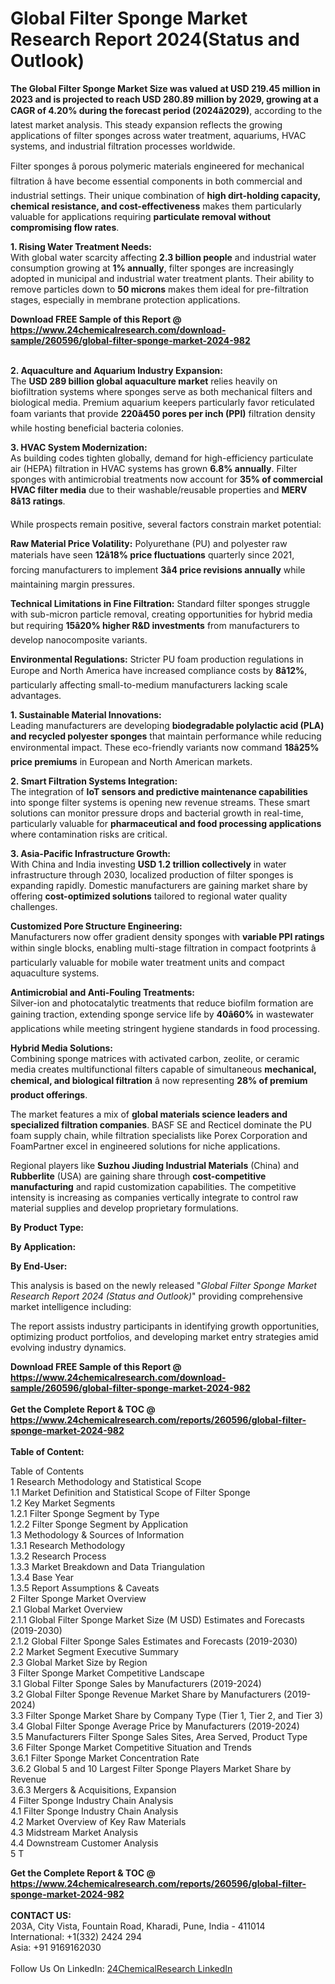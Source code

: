 <h1>Global Filter Sponge Market Research Report 2024(Status and Outlook)</h1><p><strong>The Global Filter Sponge Market Size was valued at USD 219.45 million in 2023 and is projected to reach USD 280.89 million by 2029, growing at a CAGR of 4.20% during the forecast period (2024â2029)</strong>, according to the latest market analysis. This steady expansion reflects the growing applications of filter sponges across water treatment, aquariums, HVAC systems, and industrial filtration processes worldwide.</p><p>Filter sponges â porous polymeric materials engineered for mechanical filtration â have become essential components in both commercial and industrial settings. Their unique combination of <strong>high dirt-holding capacity, chemical resistance, and cost-effectiveness</strong> makes them particularly valuable for applications requiring <strong>particulate removal without compromising flow rates</strong>.</p><p><strong>1. Rising Water Treatment Needs:</strong><br>
With global water scarcity affecting <strong>2.3 billion people</strong> and industrial water consumption growing at <strong>1% annually</strong>, filter sponges are increasingly adopted in municipal and industrial water treatment plants. Their ability to remove particles down to <strong>50 microns</strong> makes them ideal for pre-filtration stages, especially in membrane protection applications.</p><div><b>Download FREE Sample of this Report @ 
            <a href="https://www.24chemicalresearch.com/download-sample/260596/global-filter-sponge-market-2024-982">
            https://www.24chemicalresearch.com/download-sample/260596/global-filter-sponge-market-2024-982</a></b></div><br><p><strong>2. Aquaculture and Aquarium Industry Expansion:</strong><br>
The <strong>USD 289 billion global aquaculture market</strong> relies heavily on biofiltration systems where sponges serve as both mechanical filters and biological media. Premium aquarium keepers particularly favor reticulated foam variants that provide <strong>220â450 pores per inch (PPI)</strong> filtration density while hosting beneficial bacteria colonies.</p><p><strong>3. HVAC System Modernization:</strong><br>
As building codes tighten globally, demand for high-efficiency particulate air (HEPA) filtration in HVAC systems has grown <strong>6.8% annually</strong>. Filter sponges with antimicrobial treatments now account for <strong>35% of commercial HVAC filter media</strong> due to their washable/reusable properties and <strong>MERV 8â13 ratings</strong>.</p><p>While prospects remain positive, several factors constrain market potential:</p><p><strong>Raw Material Price Volatility:</strong> Polyurethane (PU) and polyester raw materials have seen <strong>12â18% price fluctuations</strong> quarterly since 2021, forcing manufacturers to implement <strong>3â4 price revisions annually</strong> while maintaining margin pressures.</p><p><strong>Technical Limitations in Fine Filtration:</strong> Standard filter sponges struggle with sub-micron particle removal, creating opportunities for hybrid media but requiring <strong>15â20% higher R&amp;D investments</strong> from manufacturers to develop nanocomposite variants.</p><p><strong>Environmental Regulations:</strong> Stricter PU foam production regulations in Europe and North America have increased compliance costs by <strong>8â12%</strong>, particularly affecting small-to-medium manufacturers lacking scale advantages.</p><p><strong>1. Sustainable Material Innovations:</strong><br>
Leading manufacturers are developing <strong>biodegradable polylactic acid (PLA) and recycled polyester sponges</strong> that maintain performance while reducing environmental impact. These eco-friendly variants now command <strong>18â25% price premiums</strong> in European and North American markets.</p><p><strong>2. Smart Filtration Systems Integration:</strong><br>
The integration of <strong>IoT sensors and predictive maintenance capabilities</strong> into sponge filter systems is opening new revenue streams. These smart solutions can monitor pressure drops and bacterial growth in real-time, particularly valuable for <strong>pharmaceutical and food processing applications</strong> where contamination risks are critical.</p><p><strong>3. Asia-Pacific Infrastructure Growth:</strong><br>
With China and India investing <strong>USD 1.2 trillion collectively</strong> in water infrastructure through 2030, localized production of filter sponges is expanding rapidly. Domestic manufacturers are gaining market share by offering <strong>cost-optimized solutions</strong> tailored to regional water quality challenges.</p><p><strong>Customized Pore Structure Engineering:</strong><br>
	Manufacturers now offer gradient density sponges with <strong>variable PPI ratings</strong> within single blocks, enabling multi-stage filtration in compact footprints â particularly valuable for mobile water treatment units and compact aquaculture systems.</p><p><strong>Antimicrobial and Anti-Fouling Treatments:</strong><br>
	Silver-ion and photocatalytic treatments that reduce biofilm formation are gaining traction, extending sponge service life by <strong>40â60%</strong> in wastewater applications while meeting stringent hygiene standards in food processing.</p><p><strong>Hybrid Media Solutions:</strong><br>
	Combining sponge matrices with activated carbon, zeolite, or ceramic media creates multifunctional filters capable of simultaneous <strong>mechanical, chemical, and biological filtration</strong> â now representing <strong>28% of premium product offerings</strong>.</p><p>The market features a mix of <strong>global materials science leaders and specialized filtration companies</strong>. BASF SE and Recticel dominate the PU foam supply chain, while filtration specialists like Porex Corporation and FoamPartner excel in engineered solutions for niche applications.</p><p>Regional players like <strong>Suzhou Jiuding Industrial Materials</strong> (China) and <strong>Rubberlite</strong> (USA) are gaining share through <strong>cost-competitive manufacturing</strong> and rapid customization capabilities. The competitive intensity is increasing as companies vertically integrate to control raw material supplies and develop proprietary formulations.</p><p><strong>By Product Type:</strong></p><p><strong>By Application:</strong></p><p><strong>By End-User:</strong></p><p>This analysis is based on the newly released "<em>Global Filter Sponge Market Research Report 2024 (Status and Outlook)</em>" providing comprehensive market intelligence including:</p><p>The report assists industry participants in identifying growth opportunities, optimizing product portfolios, and developing market entry strategies amid evolving industry dynamics.</p><div><b>Download FREE Sample of this Report @ 
            <a href="https://www.24chemicalresearch.com/download-sample/260596/global-filter-sponge-market-2024-982">
            https://www.24chemicalresearch.com/download-sample/260596/global-filter-sponge-market-2024-982</a></b></div><br><div><b>Get the Complete Report & TOC @ 
            <a href="https://www.24chemicalresearch.com/reports/260596/global-filter-sponge-market-2024-982">
            https://www.24chemicalresearch.com/reports/260596/global-filter-sponge-market-2024-982</a></b></div><br>
            <b>Table of Content:</b><p>Table of Contents<br />
1 Research Methodology and Statistical Scope<br />
1.1 Market Definition and Statistical Scope of Filter Sponge<br />
1.2 Key Market Segments<br />
1.2.1 Filter Sponge Segment by Type<br />
1.2.2 Filter Sponge Segment by Application<br />
1.3 Methodology & Sources of Information<br />
1.3.1 Research Methodology<br />
1.3.2 Research Process<br />
1.3.3 Market Breakdown and Data Triangulation<br />
1.3.4 Base Year<br />
1.3.5 Report Assumptions & Caveats<br />
2 Filter Sponge Market Overview<br />
2.1 Global Market Overview<br />
2.1.1 Global Filter Sponge Market Size (M USD) Estimates and Forecasts (2019-2030)<br />
2.1.2 Global Filter Sponge Sales Estimates and Forecasts (2019-2030)<br />
2.2 Market Segment Executive Summary<br />
2.3 Global Market Size by Region<br />
3 Filter Sponge Market Competitive Landscape<br />
3.1 Global Filter Sponge Sales by Manufacturers (2019-2024)<br />
3.2 Global Filter Sponge Revenue Market Share by Manufacturers (2019-2024)<br />
3.3 Filter Sponge Market Share by Company Type (Tier 1, Tier 2, and Tier 3)<br />
3.4 Global Filter Sponge Average Price by Manufacturers (2019-2024)<br />
3.5 Manufacturers Filter Sponge Sales Sites, Area Served, Product Type<br />
3.6 Filter Sponge Market Competitive Situation and Trends<br />
3.6.1 Filter Sponge Market Concentration Rate<br />
3.6.2 Global 5 and 10 Largest Filter Sponge Players Market Share by Revenue<br />
3.6.3 Mergers & Acquisitions, Expansion<br />
4 Filter Sponge Industry Chain Analysis<br />
4.1 Filter Sponge Industry Chain Analysis<br />
4.2 Market Overview of Key Raw Materials<br />
4.3 Midstream Market Analysis<br />
4.4 Downstream Customer Analysis<br />
5 T</p><div><b>Get the Complete Report & TOC @ 
            <a href="https://www.24chemicalresearch.com/reports/260596/global-filter-sponge-market-2024-982">
            https://www.24chemicalresearch.com/reports/260596/global-filter-sponge-market-2024-982</a></b></div><br><b>CONTACT US:</b><br>
            203A, City Vista, Fountain Road, Kharadi, Pune, India - 411014<br>
            International: +1(332) 2424 294<br>
            Asia: +91 9169162030 <br><br>
            Follow Us On LinkedIn: <a href="https://www.linkedin.com/company/24chemicalresearch/">24ChemicalResearch LinkedIn</a>